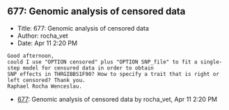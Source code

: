 ## 677: Genomic analysis of censored data

- Title: 677: Genomic analysis of censored data
- Author: rocha_vet
- Date: Apr 11 2:20 PM
```
Good afternoon,
could I use "OPTION censored" plus "OPTION SNP_file" to fit a single-step model for censured data in order to obtain
SNP effects in THRGIBBS1F90? How to specify a trait that is right or left censored? Thank you.
Raphael Rocha Wenceslau.
```

- [677](0677.md): Genomic analysis of censored data by rocha_vet, Apr 11 2:20 PM
